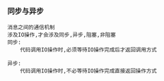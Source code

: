 ### 同步与异步
```text
消息之间的通信机制
涉及IO操作,才会涉及同步,异步,阻塞,非阻塞
同步:
    代码调用IO操作时,必须等待IO操作完成后才返回调用方式

异步:
    代码调用IO操作时,不必等待IO操作完成直接返回操作方式
```